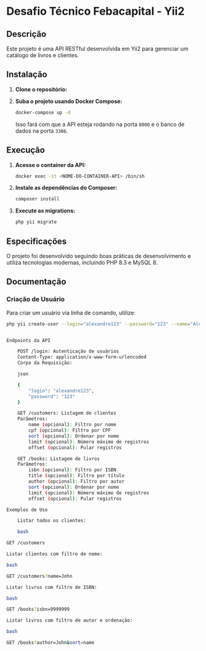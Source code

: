 # Desafio Técnico Febacapital - Yii2

## Descrição
Este projeto é uma API RESTful desenvolvida em Yii2 para gerenciar um catálogo de livros e clientes.

## Instalação

1. **Clone o repositório:**


2. **Suba o projeto usando Docker Compose:**
    ```bash
    docker-compose up -d
    ```
    Isso fará com que a API esteja rodando na porta `8000` e o banco de dados na porta `3306`.

## Execução

1. **Acesse o container da API:**
    ```bash
    docker exec -it <NOME-DO-CONTAINER-API> /bin/sh
    ```

2. **Instale as dependências do Composer:**
    ```bash
    composer install
    ```

3. **Execute as migrations:**
    ```bash
    php yii migrate
    ```

## Especificações

O projeto foi desenvolvido seguindo boas práticas de desenvolvimento e utiliza tecnologias modernas, incluindo PHP 8.3 e MySQL 8.

## Documentação

### Criação de Usuário

Para criar um usuário via linha de comando, utilize:
```bash
php yii create-user --login="alexandre123" --password="123" --name="Alexandre"


Endpoints da API

    POST /login: Autenticação de usuários
    Content-Type: application/x-www-form-urlencoded
    Corpo da Requisição:

    json

    {
        "login": "alexandre123",
        "password": "123"
    }

    GET /customers: Listagem de clientes
    Parâmetros:
        name (opcional): Filtro por nome
        cpf (opcional): Filtro por CPF
        sort (opcional): Ordenar por nome
        limit (opcional): Número máximo de registros
        offset (opcional): Pular registros

    GET /books: Listagem de livros
    Parâmetros:
        isbn (opcional): Filtro por ISBN
        title (opcional): Filtro por título
        author (opcional): Filtro por autor
        sort (opcional): Ordenar por nome
        limit (opcional): Número máximo de registros
        offset (opcional): Pular registros

Exemplos de Uso

    Listar todos os clientes:

    bash

GET /customers

Listar clientes com filtro de nome:

bash

GET /customers?name=John

Listar livros com filtro de ISBN:

bash

GET /books?isbn=9999999

Listar livros com filtro de autor e ordenação:

bash

GET /books?author=John&sort=name
